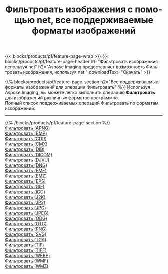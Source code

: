 ﻿---
title: Фильтровать изображения с помощью net, все поддерживаемые форматы изображений 
weight: 3920
url: /ru/net/filter 
lang: ru
langdirlevel: 2
locales: zh-hans,ja,it,ru,de,es,fr,nl,id,lt,pl,pt,vi,tr,ko,zh-hant,ar,hi,th,sv,cs,uk,he
description: Используя Aspose.Imaging, вы можете легко Фильтровать изображения используя net
---

{{< blocks/products/pf/feature-page-wrap >}}
{{< blocks/products/pf/feature-page-header h1="Фильтровать изображения используя net" h2="Aspose.Imaging предоставляет возможность Фильтровать изображения, используя net " downloadText="Скачать" >}}


{{% blocks/products/pf/feature-page-section  h2="Все поддерживаемые форматы изображений для операции Фильтровать" %}}
Используя Aspose.Imaging, вы можете легко выполнить операцию **Фильтровать** для изображений различных форматов программно.
<br/>
Полный список поддерживаемых операций Фильтровать по форматам изображений:
<hr/>
{{% /blocks/products/pf/feature-page-section %}}
<div class="container-fluid productfamilypage bg-gray">
    <div class="convertypes bg-gray agp-content section">
        <div class="container">
		<div class="row other-converters">
		    <div class='col-md-2 other-converter remove-lp remove-rp'><a href="/imaging/ru/net/filter/apng" >Фильтровать (APNG)</a></div><div class='col-md-2 other-converter remove-lp remove-rp'><a href="/imaging/ru/net/filter/bmp" >Фильтровать (BMP)</a></div><div class='col-md-2 other-converter remove-lp remove-rp'><a href="/imaging/ru/net/filter/cdr" >Фильтровать (CDR)</a></div><div class='col-md-2 other-converter remove-lp remove-rp'><a href="/imaging/ru/net/filter/cmx" >Фильтровать (CMX)</a></div><div class='col-md-2 other-converter remove-lp remove-rp'><a href="/imaging/ru/net/filter/dib" >Фильтровать (DIB)</a></div><div class='col-md-2 other-converter remove-lp remove-rp'><a href="/imaging/ru/net/filter/dicom" >Фильтровать (DICOM)</a></div><div class='col-md-2 other-converter remove-lp remove-rp'><a href="/imaging/ru/net/filter/djvu" >Фильтровать (DJVU)</a></div><div class='col-md-2 other-converter remove-lp remove-rp'><a href="/imaging/ru/net/filter/dng" >Фильтровать (DNG)</a></div><div class='col-md-2 other-converter remove-lp remove-rp'><a href="/imaging/ru/net/filter/emf" >Фильтровать (EMF)</a></div><div class='col-md-2 other-converter remove-lp remove-rp'><a href="/imaging/ru/net/filter/emz" >Фильтровать (EMZ)</a></div><div class='col-md-2 other-converter remove-lp remove-rp'><a href="/imaging/ru/net/filter/eps" >Фильтровать (EPS)</a></div><div class='col-md-2 other-converter remove-lp remove-rp'><a href="/imaging/ru/net/filter/gif" >Фильтровать (GIF)</a></div><div class='col-md-2 other-converter remove-lp remove-rp'><a href="/imaging/ru/net/filter/ico" >Фильтровать (ICO)</a></div><div class='col-md-2 other-converter remove-lp remove-rp'><a href="/imaging/ru/net/filter/j2k" >Фильтровать (J2K)</a></div><div class='col-md-2 other-converter remove-lp remove-rp'><a href="/imaging/ru/net/filter/jp2" >Фильтровать (JP2)</a></div><div class='col-md-2 other-converter remove-lp remove-rp'><a href="/imaging/ru/net/filter/jpg" >Фильтровать (JPG)</a></div><div class='col-md-2 other-converter remove-lp remove-rp'><a href="/imaging/ru/net/filter/jpeg" >Фильтровать (JPEG)</a></div><div class='col-md-2 other-converter remove-lp remove-rp'><a href="/imaging/ru/net/filter/odg" >Фильтровать (ODG)</a></div><div class='col-md-2 other-converter remove-lp remove-rp'><a href="/imaging/ru/net/filter/otg" >Фильтровать (OTG)</a></div><div class='col-md-2 other-converter remove-lp remove-rp'><a href="/imaging/ru/net/filter/png" >Фильтровать (PNG)</a></div><div class='col-md-2 other-converter remove-lp remove-rp'><a href="/imaging/ru/net/filter/svg" >Фильтровать (SVG)</a></div><div class='col-md-2 other-converter remove-lp remove-rp'><a href="/imaging/ru/net/filter/tga" >Фильтровать (TGA)</a></div><div class='col-md-2 other-converter remove-lp remove-rp'><a href="/imaging/ru/net/filter/tif" >Фильтровать (TIF)</a></div><div class='col-md-2 other-converter remove-lp remove-rp'><a href="/imaging/ru/net/filter/tiff" >Фильтровать (TIFF)</a></div><div class='col-md-2 other-converter remove-lp remove-rp'><a href="/imaging/ru/net/filter/webp" >Фильтровать (WEBP)</a></div><div class='col-md-2 other-converter remove-lp remove-rp'><a href="/imaging/ru/net/filter/wmf" >Фильтровать (WMF)</a></div><div class='col-md-2 other-converter remove-lp remove-rp'><a href="/imaging/ru/net/filter/wmz" >Фильтровать (WMZ)</a></div>
                </div>
        </div>
    </div>
</div>
<br/>


